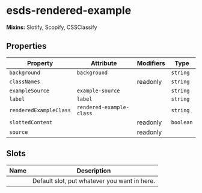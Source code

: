# esds-rendered-example

**Mixins:** Slotify, Scopify, CSSClassify

## Properties

| Property               | Attribute                | Modifiers | Type      |
|------------------------|--------------------------|-----------|-----------|
| `background`           | `background`             |           | `string`  |
| `classNames`           |                          | readonly  | `string`  |
| `exampleSource`        | `example-source`         |           | `string`  |
| `label`                | `label`                  |           | `string`  |
| `renderedExampleClass` | `rendered-example-class` |           | `string`  |
| `slottedContent`       |                          | readonly  | `boolean` |
| `source`               |                          | readonly  |           |

## Slots

| Name | Description                                  |
|------|----------------------------------------------|
|      | Default slot, put whatever you want in here. |
